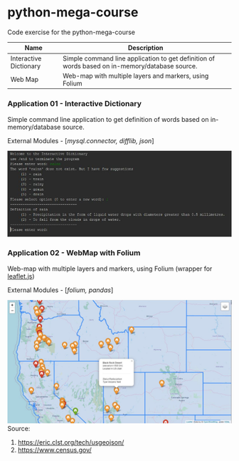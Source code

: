 # python-mega-course
Code exercise for the python-mega-course

Name | Description
------------ | -------------
Interactive Dictionary | Simple command line application to get definition of words based on in-memory/database source.
Web Map | Web-map with multiple layers and markers, using Folium
### Application 01 - Interactive Dictionary
Simple command line application to get definition of words based on in-memory/database source.

External Modules - [_mysql.connector, difflib, json_]

![Image description](doc/app_dictonary.JPG)

### Application 02 - WebMap with Folium
Web-map with multiple layers and markers, using Folium (wrapper for [leaflet.js](https://python-visualization.github.io/folium/))

External Modules - [_folium, pandas_]

![Image description](doc/webmap.JPG)
Source: 
1. https://eric.clst.org/tech/usgeojson/
2. https://www.census.gov/